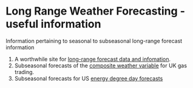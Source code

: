 # Long Range Weather Forecasting - useful information
Information pertaining to seasonal to subseasonal long-range forecast information

1) A worthwhile site for [long-range forecast data and infomation](https://www.worldclimateservice.com/2021/06/27/long-range-weather-forecast/).
2) Subseasonal forecasts of the [composite weather variable](https://www.worldclimateservice.com/2020/10/01/wcs-forecasts-for-uk-gas-demand/) for UK gas trading.
3) Subseasonal forecasts for US [energy degree day forecasts](https://www.worldclimateservice.com/trading-markets-application/)
